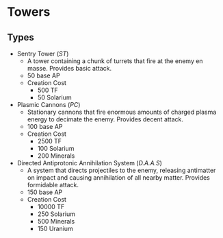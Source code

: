 # Towers
## Types
* Sentry Tower (*ST*)
	* A tower containing a chunk of turrets that fire at the enemy en masse. Provides basic attack.
	* 50 base AP
 	* Creation Cost
		* 500 TF
  		* 50 Solarium
* Plasmic Cannons (*PC*)
	* Stationary cannons that fire enormous amounts of charged plasma energy to decimate the enemy. Provides decent attack.
	* 100 base AP
	* Creation Cost
		* 2500 TF
		* 100 Solarium
		* 200 Minerals
* Directed Antiprotonic Annihilation System (*D.A.A.S*)
	* A system that directs projectiles to the enemy, releasing antimatter on impact and causing annihilation of all nearby matter. Provides formidable attack.
 	* 150 base AP
  	* Creation Cost
		* 10000 TF
  		* 250 Solarium
  	 	* 500 Minerals
  	  	* 150 Uranium

